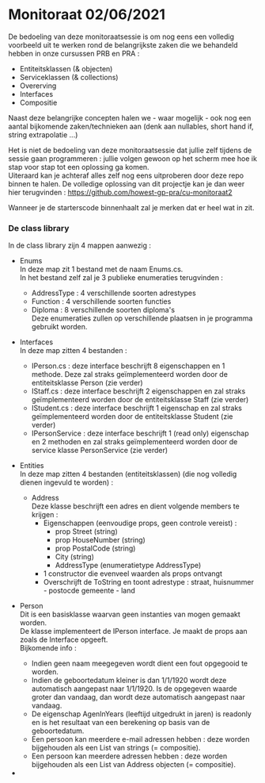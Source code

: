 # Monitoraat 02/06/2021

De bedoeling van deze monitoraatsessie is om nog eens een volledig voorbeeld uit te werken rond de belangrijkste zaken die we behandeld hebben in onze cursussen PRB en PRA : 
  * Entiteitsklassen  (& objecten)
  * Serviceklassen  (& collections)
  * Overerving 
  * Interfaces
  * Compositie  
  
Naast deze belangrijke concepten halen we - waar mogelijk - ook nog een aantal bijkomende zaken/technieken aan (denk aan nullables, short hand if, string extrapolatie ...)

Het is niet de bedoeling van deze monitoraatsessie dat jullie zelf tijdens de sessie gaan programmeren : jullie volgen gewoon op het scherm mee hoe ik stap voor stap tot een oplossing ga komen.  
Uiteraard kan je achteraf alles zelf nog eens uitproberen door deze repo binnen te halen.
De volledige oplossing van dit projectje kan je dan weer hier terugvinden : https://github.com/howest-gp-pra/cu-monitoraat2 

Wanneer je de starterscode binnenhaalt zal je merken dat er heel wat in zit.

### De class library 

In de class library zijn 4 mappen aanwezig : 
  * Enums  
    In deze map zit 1 bestand met de naam Enums.cs.  
    In het bestand zelf zal je 3 publieke enumeraties terugvinden :   
      * AddressType : 4 verschillende soorten adrestypes  
      * Function : 4 verschillende soorten functies  
      * Diploma : 8 verschillende soorten diploma's  
    Deze enumeraties zullen op verschillende plaatsen in je programma gebruikt worden.
  * Interfaces  
    In deze map zitten 4 bestanden : 
      * IPerson.cs : deze interface beschrijft 8 eigenschappen en 1 methode.  Deze zal straks geïmplementeerd worden door de entiteitsklasse Person (zie verder)   
      * IStaff.cs : deze interface beschrijft 2 eigenschappen en zal straks geïmplementeerd worden door de entiteitsklasse Staff (zie verder)  
      * IStudent.cs : deze interface beschrijft 1 eigenschap en zal straks geïmplementeerd worden door de entiteitsklasse Student (zie verder)
      * IPersonService : deze interface beschrijft 1 (read only) eigenschap en 2 methoden en zal straks geïmplementeerd worden door de service klasse PersonService (zie verder)
  * Entities   
    In deze map zitten 4 bestanden (entiteitsklassen) (die nog volledig dienen ingevuld te worden) :   
    * Address   
      Deze klasse beschrijft een adres en dient volgende members te krijgen :   
        * Eigenschappen (eenvoudige props, geen controle vereist) :   
          * prop Street (string)  
          * prop HouseNumber (string)  
          * prop PostalCode (string)  
          * City (string)  
          * AddressType (enumeratietype AddressType)
        * 1 constructor die evenveel waarden als props ontvangt  
        * Overschrijft de ToString en toont  adrestype : straat, huisnummer - postocde gemeente - land
  * Person  
    Dit is een basisklasse waarvan geen instanties van mogen gemaakt worden.  
    De klasse implementeert de IPerson interface.  Je maakt de props aan zoals de Interface opgeeft.  
    Bijkomende info : 
      * Indien geen naam meegegeven wordt dient een fout opgegooid te worden.  
      * Indien de geboortedatum kleiner is dan 1/1/1920 wordt deze automatisch aangepast naar 1/1/1920.  Is de opgegeven waarde groter dan vandaag, dan wordt deze automatisch aangepast naar vandaag.    
      * De eigenschap AgenInYears (leeftijd uitgedrukt in jaren) is readonly en is het resultaat van een berekening op basis van de geboortedatum.  
      * Een persoon kan meerdere e-mail adressen hebben : deze worden bijgehouden als een List van strings (= compositie).
      * Een persoon kan meerdere adressen hebben : deze worden bijgehouden als een List van Address objecten (= compositie).
    
  * 

